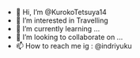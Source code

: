 - 👋 Hi, I’m @KurokoTetsuya14
- 👀 I’m interested in Travelling
- 🌱 I’m currently learning ...
- 💞️ I’m looking to collaborate on ...
- 📫 How to reach me ig : @indriyuku

<!---
KurokoTetsuya14/KurokoTetsuya14 is a ✨ special ✨ repository because its `README.md` (this file) appears on your GitHub profile.
You can click the Preview link to take a look at your changes.
--->
